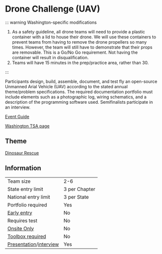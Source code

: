 # Drone Challenge (UAV)

::: warning Washington-specific modifications

1. As a safety guideline, all drone teams will need to provide a plastic container with a lid to house their drone. We will use these containers to prevent teams from having to remove the drone propellers so many times. However, the team will still have to demonstrate that their props are removable. This is a Go/No Go requirement. Not having the container will result in disqualification.
2. Teams will have 15 minutes in the prep/practice area, rather than 30.

:::

Participants design, build, assemble, document, and test fly an open-source Unmanned Arial Vehicle (UAV) according to the stated annual theme/problem specifications. The required documentation portfolio must include elements such as a photographic log, wiring schematics, and a description of the programming software used. Semifinalists participate in an interview.

[Event Guide](https://lwsd.sharepoint.com/:b:/r/sites/GR-JHS-TechnologyStudentAssociation-SCA/Shared%20Documents/2024-25/Event%20Guides/HS%20-%20Drone%20Challenge.pdf)

[Washington TSA page](https://www.washingtontsa.org/high-school-events/drone-challenge)

## Theme

[Dinosaur Rescue](https://tsaweb.org/docs/default-source/competitions/themes-and-problems-2024-2025/uav-drone--dino-rescue--2025.pdf?sfvrsn=e91c2604_1)

## Information

|                                              |               |
| -------------------------------------------- | ------------- |
| Team size                                    | 2-6           |
| State entry limit                            | 3 per Chapter |
| National entry limit                         | 3 per State   |
| Portfolio required                           | Yes           |
| [Early entry](/#terms)                       | No            |
| Requires test                                | No            |
| [Onsite Only](/#terms)                       | No            |
| [Toolbox required](/#terms)                  | No            |
| [Presentation](/#terms)/[interview](/#terms) | Yes           |
